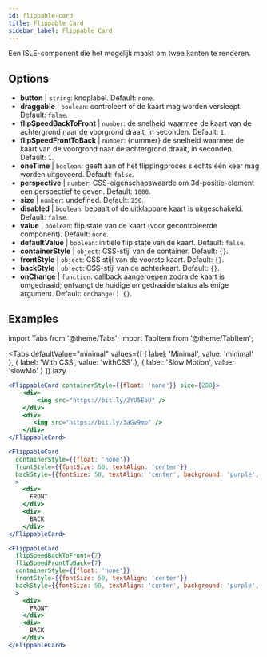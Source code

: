 ```yaml
---
id: flippable-card 
title: Flippable Card
sidebar_label: Flippable Card
---
```


Een ISLE-component die het mogelijk maakt om twee kanten te renderen.

## Options

* __button__ | `string`: knoplabel. Default: `none`.
* __draggable__ | `boolean`: controleert of de kaart mag worden versleept. Default: `false`.
* __flipSpeedBackToFront__ | `number`: de snelheid waarmee de kaart van de achtergrond naar de voorgrond draait, in seconden. Default: `1`.
* __flipSpeedFrontToBack__ | `number`: {nummer} de snelheid waarmee de kaart van de voorgrond naar de achtergrond draait, in seconden. Default: `1`.
* __oneTime__ | `boolean`: geeft aan of het flippingproces slechts één keer mag worden uitgevoerd. Default: `false`.
* __perspective__ | `number`: CSS-eigenschapswaarde om 3d-positie-element een perspectief te geven. Default: `1000`.
* __size__ | `number`: undefined. Default: `250`.
* __disabled__ | `boolean`: bepaalt of de uitklapbare kaart is uitgeschakeld. Default: `false`.
* __value__ | `boolean`: flip state van de kaart (voor gecontroleerde component). Default: `none`.
* __defaultValue__ | `boolean`: initiële flip state van de kaart. Default: `false`.
* __containerStyle__ | `object`: CSS-stijl van de container. Default: `{}`.
* __frontStyle__ | `object`: CSS stijl van de voorste kaart. Default: `{}`.
* __backStyle__ | `object`: CSS-stijl van de achterkaart. Default: `{}`.
* __onChange__ | `function`: callback aangeroepen zodra de kaart is omgedraaid; ontvangt de huidige omgedraaide status als enige argument. Default: `onChange() {}`.


## Examples

import Tabs from '@theme/Tabs';
import TabItem from '@theme/TabItem';

<Tabs
    defaultValue="minimal"
    values={[
        { label: 'Minimal', value: 'minimal' },
        { label: 'With CSS', value: 'withCSS' },
        { label: 'Slow Motion', value: 'slowMo' }
    ]}
    lazy
>

<TabItem value="minimal">

```jsx live
<FlippableCard containerStyle={{float: 'none'}} size={200}>
    <div>
        <img src="https://bit.ly/2YU5EbU" />
    </div>
    <div>
       <img src="https://bit.ly/3aGv9mp" />
    </div>
</FlippableCard>
```

</TabItem>

<TabItem value="withCSS">

```jsx live
<FlippableCard 
  containerStyle={{float: 'none'}} 
  frontStyle={{fontSize: 50, textAlign: 'center'}} 
  backStyle={{fontSize: 50, textAlign: 'center', background: 'purple', color: 'white'}} 
  >
    <div>
      FRONT
    </div>
    <div>
      BACK
    </div>
</FlippableCard>
```

</TabItem>

<TabItem value="slowMo">

```jsx live
<FlippableCard 
  flipSpeedBackToFront={7} 
  flipSpeedFrontToBack={7}   
  containerStyle={{float: 'none'}} 
  frontStyle={{fontSize: 50, textAlign: 'center'}} 
  backStyle={{fontSize: 50, textAlign: 'center', background: 'purple', color: 'white'}} 
  >
    <div>
      FRONT
    </div>
    <div>
      BACK
    </div>
</FlippableCard>
```

</TabItem>

</Tabs>
